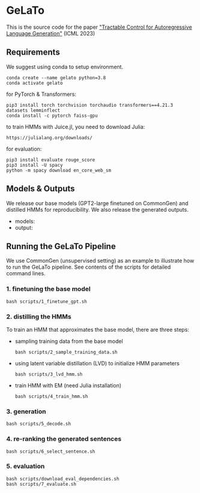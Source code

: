 # GeLaTo

This is the source code for the paper ["Tractable Control for Autoregressive Language Generation"](https://arxiv.org/abs/2304.07438) (ICML 2023)


## Requirements
We suggest using conda to setup environment. 

```
conda create --name gelato python=3.8
conda activate gelato
```

for PyTorch & Transformers:
```
pip3 install torch torchvision torchaudio transformers==4.21.3 datasets lemminflect
conda install -c pytorch faiss-gpu
```

to train HMMs with Juice.jl, you need to download Julia:
```
https://julialang.org/downloads/
```

for evaluation:
```
pip3 install evaluate rouge_score
pip3 install -U spacy
python -m spacy download en_core_web_sm
```

## Models & Outputs
We release our base models (GPT2-large finetuned on CommonGen) and distilled HMMs for reproducibility. We also release the generated outputs.

* models:
* output:

## Running the GeLaTo Pipeline

We use CommonGen (unsupervised setting) as an example to illustrate how to run the GeLaTo pipeline. See contents of the scripts for detailed command lines.

### 1. finetuning the base model
```
bash scripts/1_finetune_gpt.sh
```


### 2. distilling the HMMs
To train an HMM that approximates the base model, there are three steps:

* sampling training data from the base model 
    ```
    bash scripts/2_sample_training_data.sh
    ```

* using latent variable distillation (LVD) to initialize HMM parameters
    ```
    bash scripts/3_lvd_hmm.sh
    ```

* train HMM with EM (need Julia installation)
    ```
    bash scripts/4_train_hmm.sh
    ```

### 3. generation
```
bash scripts/5_decode.sh
```

### 4. re-ranking the generated sentences
```
bash scripts/6_select_sentence.sh
```

### 5. evaluation
```
bash scripts/download_eval_dependencies.sh
bash scripts/7_evaluate.sh
```


